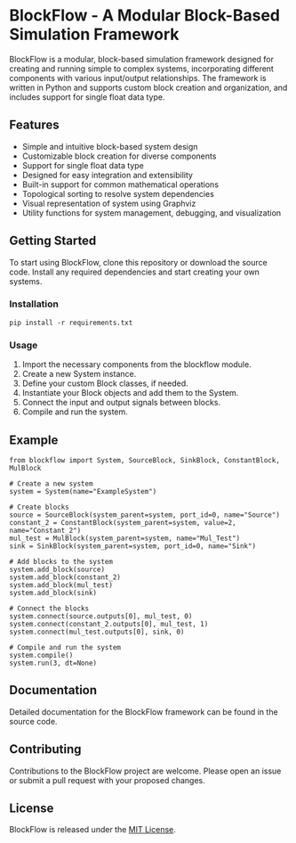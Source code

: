 # BlockFlow - A Modular Block-Based Simulation Framework

BlockFlow is a modular, block-based simulation framework designed for creating and running simple to complex systems, incorporating different components with various input/output relationships. The framework is written in Python and supports custom block creation and organization, and includes support for single float data type.

## Features

- Simple and intuitive block-based system design
- Customizable block creation for diverse components
- Support for single float data type
- Designed for easy integration and extensibility
- Built-in support for common mathematical operations
- Topological sorting to resolve system dependencies
- Visual representation of system using Graphviz
- Utility functions for system management, debugging, and visualization

## Getting Started

To start using BlockFlow, clone this repository or download the source code. Install any required dependencies and start creating your own systems.

### Installation

```
pip install -r requirements.txt
```

### Usage

1. Import the necessary components from the blockflow module.
2. Create a new System instance.
3. Define your custom Block classes, if needed.
4. Instantiate your Block objects and add them to the System.
5. Connect the input and output signals between blocks.
6. Compile and run the system.

## Example

```
from blockflow import System, SourceBlock, SinkBlock, ConstantBlock, MulBlock

# Create a new system
system = System(name="ExampleSystem")

# Create blocks
source = SourceBlock(system_parent=system, port_id=0, name="Source")
constant_2 = ConstantBlock(system_parent=system, value=2, name="Constant_2")
mul_test = MulBlock(system_parent=system, name="Mul_Test")
sink = SinkBlock(system_parent=system, port_id=0, name="Sink")

# Add blocks to the system
system.add_block(source)
system.add_block(constant_2)
system.add_block(mul_test)
system.add_block(sink)

# Connect the blocks
system.connect(source.outputs[0], mul_test, 0)
system.connect(constant_2.outputs[0], mul_test, 1)
system.connect(mul_test.outputs[0], sink, 0)

# Compile and run the system
system.compile()
system.run(3, dt=None)
```

## Documentation

Detailed documentation for the BlockFlow framework can be found in the source code.

## Contributing

Contributions to the BlockFlow project are welcome. Please open an issue or submit a pull request with your proposed changes.

## License

BlockFlow is released under the [MIT License](https://opensource.org/license/mit/).
